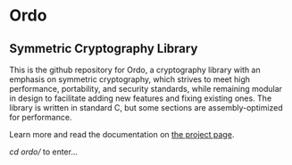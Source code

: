 Ordo
==============

Symmetric Cryptography Library
--------------

This is the github repository for Ordo, a cryptography library with an emphasis on symmetric cryptography, which strives to meet high performance, portability, and security standards, while remaining modular in design to facilitate adding new features and fixing existing ones. The library is written in standard C, but some sections are assembly-optimized for performance.

Learn more and read the documentation on [the project page](http://tomcrypto.github.com/Ordo/).

*cd ordo/* to enter...
